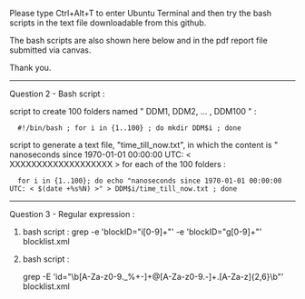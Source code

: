 Please type Ctrl+Alt+T to enter Ubuntu Terminal and then try the bash scripts in the text file downloadable from this github.

The bash scripts are also shown here below and in the pdf report file submitted via canvas.

Thank you.

--------------------------------------------
Question 2 - Bash script :
   
script to create 100 folders named " DDM1, DDM2, ... , DDM100 " :
        
      #!/bin/bash ; for i in {1..100} ; do mkdir DDM$i ; done
    
script to generate a text file, "time_till_now.txt", in which the content is " nanoseconds since 1970-01-01 00:00:00 UTC: < XXXXXXXXXXXXXXXXXXX > for each of the 100 folders :

      for i in {1..100}; do echo "nanoseconds since 1970-01-01 00:00:00 UTC: < $(date +%s%N) >" > DDM$i/time_till_now.txt ; done
--------------------------------------------
Question 3 - Regular expression :

1) bash script : 
      grep -e 'blockID="i[0-9]\+"' -e 'blockID="g[0-9]\+"' blocklist.xml

2) bash script :

      grep -E 'id="\b[A-Za-z0-9._%+-]+@[A-Za-z0-9.-]+\.[A-Za-z]{2,6}\b"' blocklist.xml





